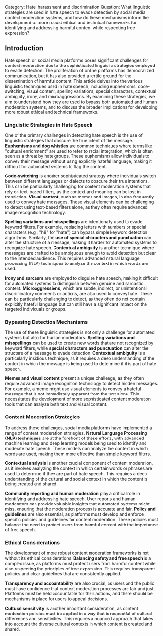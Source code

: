 Category: Hate, harassment and discrimination
Question: What linguistic strategies are used in hate speech to evade detection by social media content moderation systems, and how do these mechanisms inform the development of more robust ethical and technical frameworks for identifying and addressing harmful content while respecting free expression?


## Introduction

Hate speech on social media platforms poses significant challenges for content moderation due to the sophisticated linguistic strategies employed to evade detection. The proliferation of online platforms has democratized communication, but it has also provided a fertile ground for the dissemination of harmful content. This article delves into the various linguistic techniques used in hate speech, including euphemisms, code-switching, visual content, spelling variations, special characters, contextual ambiguity, irony, and microaggressions. By examining these strategies, we aim to understand how they are used to bypass both automated and human moderation systems, and to discuss the broader implications for developing more robust ethical and technical frameworks.

### Linguistic Strategies in Hate Speech

One of the primary challenges in detecting hate speech is the use of linguistic strategies that obscure the true intent of the message. **Euphemisms and dog whistles** are common techniques where terms like "cultural enrichment" are used to refer to racial integration, which is often seen as a threat by hate groups. These euphemisms allow individuals to convey their message without using explicitly hateful language, making it difficult for automated systems to flag the content.

**Code-switching** is another sophisticated strategy where individuals switch between different languages or dialects to obscure their true intentions. This can be particularly challenging for content moderation systems that rely on text-based filters, as the context and meaning can be lost in translation. **Visual content**, such as memes and images, is also frequently used to convey hate messages. These visual elements can be challenging to detect using text-based filters alone, as they often require advanced image recognition technology.

**Spelling variations and misspellings** are intentionally used to evade keyword filters. For example, replacing letters with numbers or special characters (e.g., "h8" for "hate") can bypass simple keyword detection algorithms. Similarly, the **use of special characters and punctuation** can alter the structure of a message, making it harder for automated systems to recognize hate speech. **Contextual ambiguity** is another technique where messages are crafted to be ambiguous enough to avoid detection but clear to the intended audience. This requires advanced natural language processing (NLP) techniques to analyze the context in which words are used.

**Irony and sarcasm** are employed to disguise hate speech, making it difficult for automated systems to distinguish between genuine and sarcastic content. **Microaggressions**, which are subtle, indirect, or unintentional discriminatory comments or actions, are also used to convey hate. These can be particularly challenging to detect, as they often do not contain explicitly hateful language but can still have a significant impact on the targeted individuals or groups.

### Bypassing Detection Mechanisms

The use of these linguistic strategies is not only a challenge for automated systems but also for human moderators. **Spelling variations and misspellings** can be used to create new words that are not recognized by keyword filters, while **special characters and punctuation** can alter the structure of a message to evade detection. **Contextual ambiguity** is a particularly insidious technique, as it requires a deep understanding of the context in which the message is being used to determine if it is part of hate speech.

**Memes and visual content** present a unique challenge, as they often require advanced image recognition technology to detect hidden messages. For example, a meme might use visual elements to convey a hateful message that is not immediately apparent from the text alone. This necessitates the development of more sophisticated content moderation tools that can analyze both text and visual content.

### Content Moderation Strategies

To address these challenges, social media platforms have implemented a range of content moderation strategies. **Natural Language Processing (NLP) techniques** are at the forefront of these efforts, with advanced machine learning and deep learning models being used to identify and moderate hate speech. These models can analyze the context in which words are used, making them more effective than simple keyword filters.

**Contextual analysis** is another crucial component of content moderation, as it involves analyzing the context in which certain words or phrases are used to determine if they are part of hate speech. This requires a deep understanding of the cultural and social context in which the content is being created and shared.

**Community reporting and human moderation** play a critical role in identifying and addressing hate speech. User reports and human moderators can provide valuable insights that automated systems might miss, ensuring that the moderation process is accurate and fair. **Policy and guidelines** are also essential, as platforms must develop and enforce specific policies and guidelines for content moderation. These policies must balance the need to protect users from harmful content with the importance of free speech.

### Ethical Considerations

The development of more robust content moderation frameworks is not without its ethical considerations. **Balancing safety and free speech** is a complex issue, as platforms must protect users from harmful content while also respecting the principles of free expression. This requires transparent policies and clear guidelines that are consistently applied.

**Transparency and accountability** are also crucial, as users and the public must have confidence that content moderation processes are fair and just. Platforms must be held accountable for their actions, and there should be mechanisms in place for users to appeal decisions.

**Cultural sensitivity** is another important consideration, as content moderation policies must be applied in a way that is respectful of cultural differences and sensitivities. This requires a nuanced approach that takes into account the diverse cultural contexts in which content is created and shared.

